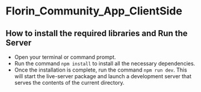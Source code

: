 # Florin_Community_App_ClientSide


 ## How to install the required libraries and Run the Server

 - Open your terminal or command prompt.
 - Run the command `npm install` to install all the necessary dependencies.
 - Once the installation is complete, run the command `npm run dev`. This will start the live-server package and launch a development server that serves the contents of the current directory. 
